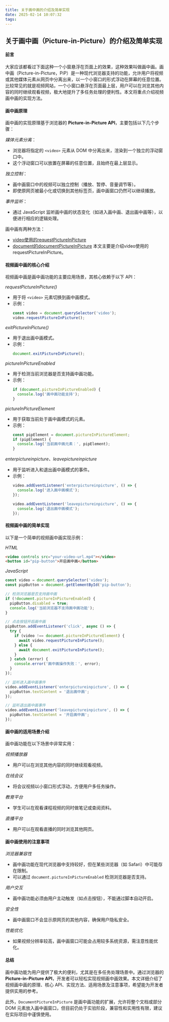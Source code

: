 ```yaml
---
title: 关于画中画的介绍及简单实现
date: 2025-02-14 10:07:32
tags:
---
```


## 关于画中画（Picture-in-Picture）的介绍及简单实现

#### 前言

大家应该都看过下面这种一个小窗悬浮在页面上的效果，这种效果叫做画中画。画中画（Picture-in-Picture，PiP）是一种现代浏览器支持的功能，允许用户将视频或其他媒体元素从网页中分离出来，以一个小窗口的形式浮动在屏幕的任意位置。比较常见的就是视频网站，一个小窗口悬浮在页面最上层，用户可以在浏览其他内容的同时继续观看视频，极大地提升了多任务处理的便利性。本文将重点介绍视频画中画的实现方法。


#### 画中画原理
画中画的实现原理基于浏览器的 **Picture-in-Picture API**，主要包括以下几个步骤：

*媒体元素分离*：
   - 浏览器将指定的 `<video>` 元素从 DOM 中分离出来，渲染到一个独立的浮动窗口中。
   - 这个浮动窗口可以放置在屏幕的任意位置，且始终在最上层显示。

*独立控制*：
   - 画中画窗口中的视频可以独立控制（播放、暂停、音量调节等）。
   - 即使原网页被最小化或切换到其他标签页，画中画窗口仍然可以继续播放。

*事件监听*：
   - 通过 JavaScript 监听画中画的状态变化（如进入画中画、退出画中画等），以便进行相应的逻辑处理。

画中画有两种方法：
- [video使用的requestPictureInPicture](https://developer.mozilla.org/en-US/docs/Web/API/HTMLVideoElement/requestPictureInPicture)
- [document的documentPictureInPicture](https://developer.mozilla.org/en-US/docs/Web/API/DocumentPictureInPicture)
本文主要是介绍video使用的requestPictureInPicture。


#### 视频画中画的核心介绍
视频画中画是画中画功能的主要应用场景，其核心依赖于以下 API：

*requestPictureInPicture()*
- 用于将 `<video>` 元素切换到画中画模式。
- 示例：
  ```javascript
  const video = document.querySelector('video');
  video.requestPictureInPicture();
  ```

*exitPictureInPicture()*
- 用于退出画中画模式。
- 示例：
  ```javascript
  document.exitPictureInPicture();
  ```

*pictureInPictureEnabled*
- 用于检测当前浏览器是否支持画中画功能。
- 示例：
  ```javascript
  if (document.pictureInPictureEnabled) {
    console.log('画中画功能支持');
  }
  ```

*pictureInPictureElement*
- 用于获取当前处于画中画模式的元素。
- 示例：
  ```javascript
  const pipElement = document.pictureInPictureElement;
  if (pipElement) {
    console.log('当前画中画元素：', pipElement);
  }
  ```

*enterpictureinpicture、leavepictureinpicture*
- 用于监听进入和退出画中画模式的事件。
- 示例：
  ```javascript
  video.addEventListener('enterpictureinpicture', () => {
    console.log('进入画中画模式');
  });

  video.addEventListener('leavepictureinpicture', () => {
    console.log('退出画中画模式');
  });
  ```


#### 视频画中画的简单实现
以下是一个简单的视频画中画实现示例：

*HTML*
```html
<video controls src="your-video-url.mp4"></video>
<button id="pip-button">开启画中画</button>
```

*JavaScript*
```javascript
const video = document.querySelector('video');
const pipButton = document.getElementById('pip-button');

// 检测浏览器是否支持画中画
if (!document.pictureInPictureEnabled) {
  pipButton.disabled = true;
  console.log('当前浏览器不支持画中画功能');
}

// 点击按钮开启画中画
pipButton.addEventListener('click', async () => {
  try {
    if (video !== document.pictureInPictureElement) {
      await video.requestPictureInPicture();
    } else {
      await document.exitPictureInPicture();
    }
  } catch (error) {
    console.error('画中画操作失败：', error);
  }
});

// 监听进入画中画事件
video.addEventListener('enterpictureinpicture', () => {
  pipButton.textContent = '退出画中画';
});

// 监听退出画中画事件
video.addEventListener('leavepictureinpicture', () => {
  pipButton.textContent = '开启画中画';
});
```


#### 画中画的适用场景介绍
画中画功能在以下场景中非常实用：

*视频播放器*
- 用户可以在浏览其他内容的同时继续观看视频。

*在线会议*
- 将会议视频以小窗口形式浮动，方便用户多任务操作。

*教育平台*
- 学生可以在观看课程视频的同时做笔记或查阅资料。

*直播平台*
- 用户可以在观看直播的同时浏览其他网页。


#### 画中画使用的注意事项
*浏览器兼容性*
- 画中画功能在现代浏览器中支持较好，但在某些浏览器（如 Safari）中可能存在限制。
- 可以通过 `document.pictureInPictureEnabled` 检测浏览器是否支持。

*用户交互*
- 画中画功能必须由用户主动触发（如点击按钮），不能通过脚本自动开启。

*安全性*
- 画中画窗口不会显示原网页的其他内容，确保用户隐私安全。

*性能优化*
- 如果视频分辨率较高，画中画窗口可能会占用较多系统资源，需注意性能优化。


#### 总结
画中画功能为用户提供了极大的便利，尤其是在多任务处理场景中。通过浏览器的 **Picture-in-Picture API**，开发者可以轻松实现视频画中画效果。本文详细介绍了视频画中画的原理、核心 API、实现方法、适用场景及注意事项，希望能为开发者提供实用的参考。

此外，`DocumentPictureInPicture` 是画中画功能的扩展，允许将整个文档或部分 DOM 元素放入画中画窗口，但目前仍处于实验阶段，兼容性和实用性有限，建议在实际项目中谨慎使用。
